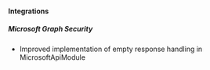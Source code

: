 
#### Integrations
##### Microsoft Graph Security
- Improved implementation of empty response handling in MicrosoftApiModule 
